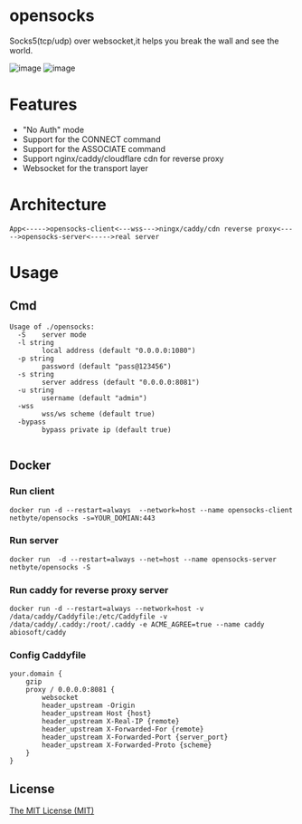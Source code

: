 # opensocks

Socks5(tcp/udp) over websocket,it helps you break the wall and see the world.

![image](https://img.shields.io/badge/License-MIT-orange)
![image](https://img.shields.io/badge/License-Anti--996-red)

# Features

* "No Auth" mode
* Support for the CONNECT command
* Support for the ASSOCIATE command
* Support nginx/caddy/cloudflare cdn for reverse proxy
* Websocket for the transport layer

# Architecture
```
App<----->opensocks-client<---wss--->ningx/caddy/cdn reverse proxy<----->opensocks-server<----->real server
```

# Usage
## Cmd

```
Usage of ./opensocks:
  -S	server mode
  -l string
    	local address (default "0.0.0.0:1080")
  -p string
    	password (default "pass@123456")
  -s string
    	server address (default "0.0.0.0:8081")
  -u string
    	username (default "admin")
  -wss
    	wss/ws scheme (default true)
  -bypass
    	bypass private ip (default true)


```

## Docker


### Run client
```
docker run -d --restart=always  --network=host --name opensocks-client netbyte/opensocks -s=YOUR_DOMIAN:443
```

### Run server
```
docker run  -d --restart=always --net=host --name opensocks-server netbyte/opensocks -S
```

### Run caddy for reverse proxy server
```
docker run -d --restart=always --network=host -v /data/caddy/Caddyfile:/etc/Caddyfile -v /data/caddy/.caddy:/root/.caddy -e ACME_AGREE=true --name caddy abiosoft/caddy
```

### Config Caddyfile
```
your.domain {
    gzip
    proxy / 0.0.0.0:8081 {
        websocket
        header_upstream -Origin
        header_upstream Host {host}
        header_upstream X-Real-IP {remote}
        header_upstream X-Forwarded-For {remote}
        header_upstream X-Forwarded-Port {server_port}
        header_upstream X-Forwarded-Proto {scheme}
    }
}
```

## License

[The MIT License (MIT)](https://raw.githubusercontent.com/net-byte/opensocks/main/LICENSE)


